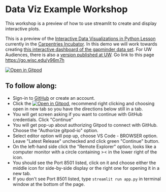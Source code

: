# Data Viz Example Workshop


This workshop is a preview of how to use streamlit to create and display interactive plots.

This is a preview of the [Interactive Data Visualizations in Python Lesson](https://carpentries-incubator.github.io/python-interactive-data-visualizations/) currently in the [Carpentries Incubator](https://carpentries-incubator.org/).
In this demo we will work towards creating [this interactive dashboard of the gapminder data set](https://sstevens2-interact-with-gapminder-data-app-app-zc78i8.streamlit.app/). For UW Audiences, there is also a [version published at UW](https://data-viz.it.wisc.edu/test-streamlit-app/). Go link to this page <https://go.wisc.edu/y96m7h>

[![Open in Gitpod](https://gitpod.io/button/open-in-gitpod.svg)](https://gitpod.io/#https://github.com/UW-Madison-DataScience/dataviz-workshop-example)

## To follow along: 
- Sign-in to [GitHub](https://github.com/) or create an account.
- Click the [![Open in Gitpod](https://gitpod.io/button/open-in-gitpod.svg)](https://gitpod.io/#https://github.com/UW-Madison-DataScience/dataviz-workshop-example), recommend right clicking and choosing open in new tab so you have the directions below still in a tab.
- You will get screen asking if you want to continue with GitHub credentials. Click "Continue" 
- You will get pop-up about authorizing Gitpod to connect with GitHub. Choose the "Authorize gitpod-io" option.
- Select editor option will pop up, choose VS Code - BROWSER option. Leave "Latest Release" unchecked and click green "Continue" button.
- On the left-hand side click the "Remote Explorer" option, looks like a computer monitor with a circle containing >< in the lower right of the icon.
- You should see the Port 8501 listed, click on it and choose either the middle icon for side-by-side display or the right one for opening it in a new tab.
- If you don't see Port 8501 listed, type `streamlit run app.py` in terminal window at the bottom of the page.

 
